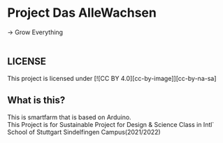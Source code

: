 # Project Das AlleWachsen
\-> Grow Everything<br/>
<br/>

## LICENSE
This project is licensed under
[![CC BY 4.0][cc-by-image]][cc-by-na-sa]

## What is this?
This is smartfarm that is based on Arduino. <br/>
This Project is for Sustainable Project for Design & Science Class in Intl\` School of Stuttgart Sindelfingen Campus(2021/2022)
